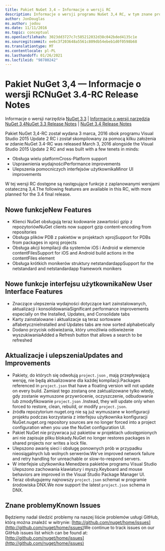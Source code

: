 ```yaml
---
title: Pakiet NuGet 3,4 — Informacje o wersji RC
description: Informacje o wersji programu NuGet 3,4 RC, w tym znane problemy, poprawki błędów, dodane funkcje i DCR.
author: JonDouglas
ms.author: jodou
ms.date: 11/11/2016
ms.topic: conceptual
ms.openlocfilehash: 3023dd3727c7c585212032d38c042bded4135c1e
ms.sourcegitcommit: ee6c3f203648a5561c809db54ebeb1d0f0598b68
ms.translationtype: MT
ms.contentlocale: pl-PL
ms.lasthandoff: 01/26/2021
ms.locfileid: "98780242"
---
```

# <a name="nuget-34-rc-release-notes"></a><span data-ttu-id="6f2a3-103">Pakiet NuGet 3,4 — Informacje o wersji RC</span><span class="sxs-lookup"><span data-stu-id="6f2a3-103">NuGet 3.4-RC Release Notes</span></span>

<span data-ttu-id="6f2a3-104">Informacje o wersji narzędzia [NuGet 3,3](../release-notes/nuget-3.3.md)  |  [Informacje o wersji narzędzia NuGet 3,4](../release-notes/nuget-3.4.md)</span><span class="sxs-lookup"><span data-stu-id="6f2a3-104">[NuGet 3.3 Release Notes](../release-notes/nuget-3.3.md) | [NuGet 3.4 Release Notes](../release-notes/nuget-3.4.md)</span></span>

<span data-ttu-id="6f2a3-105">Pakiet NuGet 3,4-RC został wydana 3 marca, 2016 obok programu Visual Studio 2015 Update 2 RC i został skompilowany za pomocą kilku założenia w zdanie:</span><span class="sxs-lookup"><span data-stu-id="6f2a3-105">NuGet 3.4-RC was released March 3, 2016 alongside the Visual Studio 2015 Update 2 RC and was built with a few tenets in minds:</span></span>

* <span data-ttu-id="6f2a3-106">Obsługa wielu platform</span><span class="sxs-lookup"><span data-stu-id="6f2a3-106">Cross-Platform support</span></span>
* <span data-ttu-id="6f2a3-107">Usprawnienia wydajności</span><span class="sxs-lookup"><span data-stu-id="6f2a3-107">Performance improvements</span></span>
* <span data-ttu-id="6f2a3-108">Ulepszenia pomocniczych interfejsów użytkownika</span><span class="sxs-lookup"><span data-stu-id="6f2a3-108">Minor UI improvements</span></span>

<span data-ttu-id="6f2a3-109">W tej wersji RC dostępne są następujące funkcje z zaplanowanymi wersjami ostateczną 3,4.</span><span class="sxs-lookup"><span data-stu-id="6f2a3-109">The following features are available in this RC, with more planned for the 3.4 final release.</span></span>

## <a name="new-features"></a><span data-ttu-id="6f2a3-110">Nowe funkcje</span><span class="sxs-lookup"><span data-stu-id="6f2a3-110">New Features</span></span>

* <span data-ttu-id="6f2a3-111">Klienci NuGet obsługują teraz kodowanie zawartości gzip z repozytoriów</span><span class="sxs-lookup"><span data-stu-id="6f2a3-111">NuGet clients now support gzip content-encoding from repositories</span></span>
* <span data-ttu-id="6f2a3-112">Obsługa plików PDB z pakietów w projektach xproj</span><span class="sxs-lookup"><span data-stu-id="6f2a3-112">Support for PDBs from packages in xproj projects</span></span>
* <span data-ttu-id="6f2a3-113">Obsługa akcji kompilacji dla systemów iOS i Android w elemencie contentFiles</span><span class="sxs-lookup"><span data-stu-id="6f2a3-113">Support for iOS and Android build actions in the contentFiles element</span></span>
* <span data-ttu-id="6f2a3-114">Obsługa krótkich monikerów struktury netstandardapp</span><span class="sxs-lookup"><span data-stu-id="6f2a3-114">Support for the netstandard and netstandardapp framework monikers</span></span>

## <a name="new-user-interface-features"></a><span data-ttu-id="6f2a3-115">Nowe funkcje interfejsu użytkownika</span><span class="sxs-lookup"><span data-stu-id="6f2a3-115">New User Interface Features</span></span>

* <span data-ttu-id="6f2a3-116">Znaczące ulepszenia wydajności dotyczące kart zainstalowanych, aktualizacji i konsolidowania</span><span class="sxs-lookup"><span data-stu-id="6f2a3-116">Significant performance improvements especially on the Installed, Updates, and Consolidate tabs</span></span>
* <span data-ttu-id="6f2a3-117">Karty zainstalowane i aktualizacje są teraz sortowane alfabetycznie</span><span class="sxs-lookup"><span data-stu-id="6f2a3-117">Installed and Updates tabs are now sorted alphabetically</span></span>
* <span data-ttu-id="6f2a3-118">Dodano przycisk odświeżania, który umożliwia odświeżenie wyszukiwania</span><span class="sxs-lookup"><span data-stu-id="6f2a3-118">Added a Refresh button that allows a search to be refreshed</span></span>

## <a name="updates-and-improvements"></a><span data-ttu-id="6f2a3-119">Aktualizacje i ulepszenia</span><span class="sxs-lookup"><span data-stu-id="6f2a3-119">Updates and Improvements</span></span>

* <span data-ttu-id="6f2a3-120">Pakiety, do których się odwołują `project.json` , mają przepływającą wersję, nie będą aktualizowane dla każdej kompilacji.</span><span class="sxs-lookup"><span data-stu-id="6f2a3-120">Packages referenced in `project.json` that have a floating version will not update on every build.</span></span> <span data-ttu-id="6f2a3-121">Zamiast tego zostaną one zaktualizowane tylko wtedy, gdy zostanie wymuszone przywrócenie, oczyszczenie, odbudowanie lub zmodyfikowanie `project.json` .</span><span class="sxs-lookup"><span data-stu-id="6f2a3-121">Instead, they will update only when forced to restore, clean, rebuild, or modify `project.json`.</span></span>
* <span data-ttu-id="6f2a3-122">źródła repozytorium nuget.org nie są już wymuszane w konfiguracji projektu podczas korzystania z interfejsu użytkownika konfiguracji NuGet.</span><span class="sxs-lookup"><span data-stu-id="6f2a3-122">nuget.org repository sources are no longer forced into a project configuration when you use the NuGet configuration UI.</span></span>
* <span data-ttu-id="6f2a3-123">Pakiet NuGet nie przywraca już pakietów w projektach udostępnionych ani nie zapisuje pliku blokady.</span><span class="sxs-lookup"><span data-stu-id="6f2a3-123">NuGet no longer restores packages in shared projects nor writes a lock file.</span></span>
* <span data-ttu-id="6f2a3-124">Ulepszono awarię sieci i obsługę ponownych prób w przypadku nieosiągalnych lub wolnych serwerów.</span><span class="sxs-lookup"><span data-stu-id="6f2a3-124">We've improved network failure and retry handling for unreachable or slow-to-respond servers.</span></span>
* <span data-ttu-id="6f2a3-125">W interfejsie użytkownika Menedżera pakietów programu Visual Studio Ulepszono zachowania klawiatury i myszy.</span><span class="sxs-lookup"><span data-stu-id="6f2a3-125">Keyboard and mouse behaviors are improved in the Visual Studio Package Manager UI.</span></span>
* <span data-ttu-id="6f2a3-126">Teraz obsługujemy najnowszy `project.json` schemat w programie środowiska DNX.</span><span class="sxs-lookup"><span data-stu-id="6f2a3-126">We now support the latest `project.json` schema in DNX.</span></span>

## <a name="known-issues"></a><span data-ttu-id="6f2a3-127">Znane problemy</span><span class="sxs-lookup"><span data-stu-id="6f2a3-127">Known Issues</span></span>

<span data-ttu-id="6f2a3-128">Będziemy nadal śledzić problemy na naszej liście problemów usługi GitHub, którą można znaleźć w witrynie: [http://github.com/nuget/home/issues](http://github.com/nuget/home/issues)</span><span class="sxs-lookup"><span data-stu-id="6f2a3-128">We continue to track issues on our GitHub issues list which can be found at: [http://github.com/nuget/home/issues](http://github.com/nuget/home/issues)</span></span>